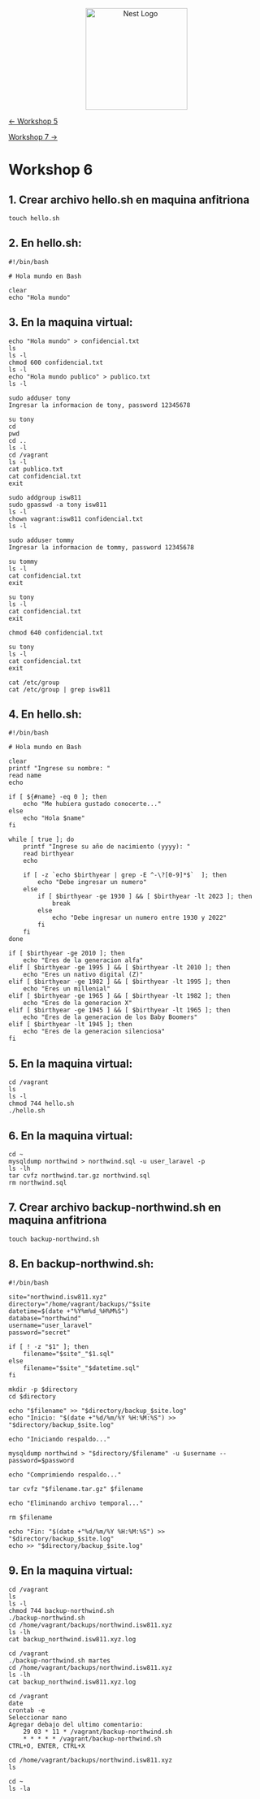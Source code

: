 <p align="center">
  <a href="http://nestjs.com/" target="blank"><img src="https://nestjs.com/img/logo-small.svg" width="200" alt="Nest Logo" /></a>
</p>

[<- Workshop 5](../Workshop05/README.md)

[Workshop 7 ->](../Workshop07/README.md)

# Workshop 6

## 1. Crear archivo hello.sh en maquina anfitriona

    touch hello.sh

## 2. En hello.sh:

    #!/bin/bash 

    # Hola mundo en Bash

    clear
    echo "Hola mundo"

## 3. En la maquina virtual:

    echo "Hola mundo" > confidencial.txt
    ls
    ls -l
    chmod 600 confidencial.txt
    ls -l
    echo "Hola mundo publico" > publico.txt
    ls -l

    sudo adduser tony
    Ingresar la informacion de tony, password 12345678

    su tony
    cd
    pwd
    cd ..
    ls -l
    cd /vagrant
    ls -l
    cat publico.txt
    cat confidencial.txt
    exit

    sudo addgroup isw811
    sudo gpasswd -a tony isw811
    ls -l
    chown vagrant:isw811 confidencial.txt
    ls -l

    sudo adduser tommy
    Ingresar la informacion de tommy, password 12345678

    su tommy
    ls -l
    cat confidencial.txt
    exit

    su tony
    ls -l
    cat confidencial.txt
    exit

    chmod 640 confidencial.txt

    su tony
    ls -l
    cat confidencial.txt
    exit

    cat /etc/group 
    cat /etc/group | grep isw811

## 4. En hello.sh:

    #!/bin/bash 

    # Hola mundo en Bash

    clear
    printf "Ingrese su nombre: "
    read name
    echo

    if [ ${#name} -eq 0 ]; then
        echo "Me hubiera gustado conocerte..."
    else
        echo "Hola $name"
    fi

    while [ true ]; do
        printf "Ingrese su año de nacimiento (yyyy): "
        read birthyear
        echo

        if [ -z `echo $birthyear | grep -E ^-\?[0-9]*$`  ]; then
            echo "Debe ingresar un numero"
        else
            if [ $birthyear -ge 1930 ] && [ $birthyear -lt 2023 ]; then
                break
            else
                echo "Debe ingresar un numero entre 1930 y 2022"
            fi
        fi
    done

    if [ $birthyear -ge 2010 ]; then
        echo "Eres de la generacion alfa"
    elif [ $birthyear -ge 1995 ] && [ $birthyear -lt 2010 ]; then
        echo "Eres un nativo digital (Z)"
    elif [ $birthyear -ge 1982 ] && [ $birthyear -lt 1995 ]; then
        echo "Eres un millenial"
    elif [ $birthyear -ge 1965 ] && [ $birthyear -lt 1982 ]; then
        echo "Eres de la generacion X"
    elif [ $birthyear -ge 1945 ] && [ $birthyear -lt 1965 ]; then
        echo "Eres de la generacion de los Baby Boomers"
    elif [ $birthyear -lt 1945 ]; then
        echo "Eres de la generacion silenciosa"
    fi

## 5. En la maquina virtual:

    cd /vagrant
    ls
    ls -l
    chmod 744 hello.sh
    ./hello.sh

## 6. En la maquina virtual:

    cd ~
    mysqldump northwind > northwind.sql -u user_laravel -p
    ls -lh
    tar cvfz northwind.tar.gz northwind.sql
    rm northwind.sql

## 7. Crear archivo backup-northwind.sh en maquina anfitriona

    touch backup-northwind.sh

## 8. En backup-northwind.sh:

    #!/bin/bash

    site="northwind.isw811.xyz"
    directory="/home/vagrant/backups/"$site
    datetime=$(date +"%Y%m%d_%H%M%S")
    database="northwind"
    username="user_laravel"
    password="secret"

    if [ ! -z "$1" ]; then
        filename="$site"_"$1.sql"
    else
        filename="$site"_"$datetime.sql"
    fi

    mkdir -p $directory
    cd $directory

    echo "$filename" >> "$directory/backup_$site.log"
    echo "Inicio: "$(date +"%d/%m/%Y %H:%M:%S") >> "$directory/backup_$site.log"

    echo "Iniciando respaldo..."

    mysqldump northwind > "$directory/$filename" -u $username --password=$password

    echo "Comprimiendo respaldo..."

    tar cvfz "$filename.tar.gz" $filename

    echo "Eliminando archivo temporal..."

    rm $filename

    echo "Fin: "$(date +"%d/%m/%Y %H:%M:%S") >> "$directory/backup_$site.log"
    echo >> "$directory/backup_$site.log"

## 9. En la maquina virtual:

    cd /vagrant
    ls
    ls -l
    chmod 744 backup-northwind.sh
    ./backup-northwind.sh
    cd /home/vagrant/backups/northwind.isw811.xyz
    ls -lh
    cat backup_northwind.isw811.xyz.log

    cd /vagrant
    ./backup-northwind.sh martes
    cd /home/vagrant/backups/northwind.isw811.xyz
    ls -lh
    cat backup_northwind.isw811.xyz.log

    cd /vagrant
    date
    crontab -e
    Seleccionar nano
    Agregar debajo del ultimo comentario:
        29 03 * 11 * /vagrant/backup-northwind.sh
        * * * * * /vagrant/backup-northwind.sh
    CTRL+O, ENTER, CTRL+X

    cd /home/vagrant/backups/northwind.isw811.xyz
    ls

    cd ~
    ls -la
